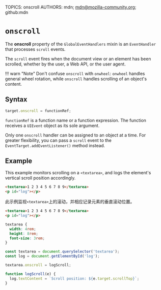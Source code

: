 TOPICS: onscroll
AUTHORS: mdn; mdn@mozilla-community.org; github:mdn

# `onscroll`

The **onscroll** property of the `GlobalEventHandlers` mixin is an `EventHandler` that processes
`scroll` events.

The `scroll` event fires when the document view or an element has been scrolled, whether by the user,
a Web API, or the user agent.

!!! warn "Note"
    Don't confuse `onscroll` with `onwheel`: `onwheel` handles general wheel rotation, while
    `onscroll` handles scrolling of an object's content.

## Syntax

```javascript
target.onscroll = functionRef;
```

`functionRef` is a function name or a function expression. The function receives a `UIEvent`
object as its sole argument.

Only one `onscroll` handler can be assigned to an object at a time. For greater flexibility, you can
pass a `scroll` event to the `EventTarget.addEventListener()` method instead.

## Example

This example monitors scrolling on a `<textarea>`, and logs the element's vertical scroll position accordingly.

```html
<textarea>1 2 3 4 5 6 7 8 9</textarea>
<p id="log"></p>
```

此示例监视`<textarea>`上的滚动，并相应记录元素的垂直滚动位置。

```html
<textarea>1 2 3 4 5 6 7 8 9</textarea>
<p id="log"></p>
```

```css
textarea {
  width: 4rem;
  height: 8rem;
  font-size: 3rem;
}
```

```javascript
const textarea = document.querySelector('textarea');
const log = document.getElementById('log');

textarea.onscroll = logScroll;

function logScroll(e) {
  log.textContent = `Scroll position: ${e.target.scrollTop}`;
}
```
